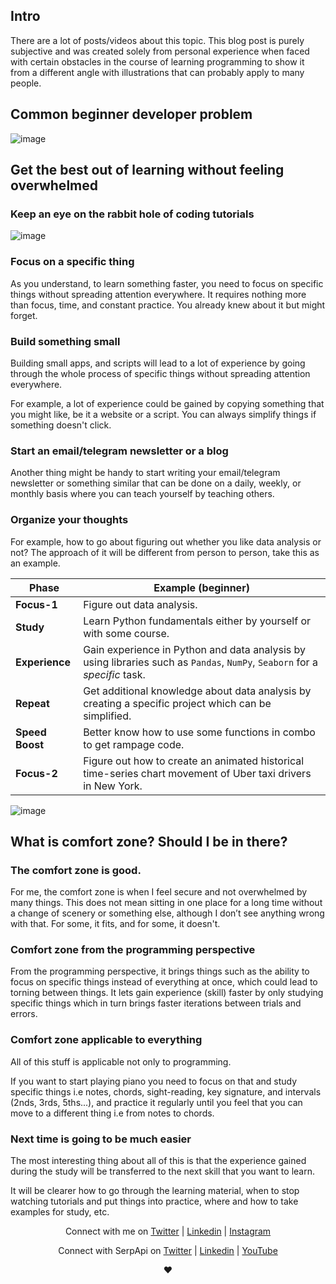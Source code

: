 ## Intro

There are a lot of posts/videos about this topic. 
This blog post is purely subjective and was created solely from personal experience when faced with certain obstacles in the course of learning programming to show it from a different angle with illustrations that can probably apply to many people.

## Common beginner developer problem

![image](https://user-images.githubusercontent.com/78694043/163196111-35e5d4ab-0e75-4645-821a-ee6e28b83e02.png)

## Get the best out of learning without feeling overwhelmed

### Keep an eye on the rabbit hole of coding tutorials

![image](https://user-images.githubusercontent.com/78694043/163386790-612bf42f-616f-4b1b-9c06-1ebdb05d1bd4.png)

### Focus on a specific thing 

As you understand, to learn something faster, you need to focus on specific things without spreading attention everywhere. It requires nothing more than focus, time, and constant practice. You already knew about it but might forget. 

### Build something small

Building small apps, and scripts will lead to a lot of experience by going through the whole process of specific things without spreading attention everywhere. 

For example, a lot of experience could be gained by copying something that you might like, be it a website or a script. You can always simplify things if something doesn't click.

### Start an email/telegram newsletter or a blog

Another thing might be handy to start writing your email/telegram newsletter or something similar that can be done on a daily, weekly, or monthly basis where you can teach yourself by teaching others.

### Organize your thoughts

For example, how to go about figuring out whether you like data analysis or not? The approach of it will be different from person to person, take this as an example. 

|Phase|Example (beginner)|
|-----|-------|
|**Focus-1**|Figure out data analysis.|
|**Study**|Learn Python fundamentals either by yourself or with some course.|
|**Experience**|Gain experience in Python and data analysis by using libraries such as `Pandas`, `NumPy`, `Seaborn` for a _specific_ task.|
|**Repeat**|Get additional knowledge about data analysis by creating a specific project which can be simplified.|
|**Speed Boost**|Better know how to use some functions in combo to get rampage code.|
|**Focus-2**|Figure out how to create an animated historical time-series chart movement of Uber taxi drivers in New York.|

![image](https://user-images.githubusercontent.com/78694043/163387358-b1a2b679-bb93-4744-bfc4-b49a6646f61a.png)

## What is comfort zone? Should I be in there?

### The comfort zone is good. 

For me, the comfort zone is when I feel secure and not overwhelmed by many things. This does not mean sitting in one place for a long time without a change of scenery or something else, although I don’t see anything wrong with that. For some, it fits, and for some, it doesn't.

### Comfort zone from the programming perspective

From the programming perspective, it brings things such as the ability to focus on specific things instead of everything at once, which could lead to torning between things. It lets gain experience (skill) faster by only studying specific things which in turn brings faster iterations between trials and errors. 

### Comfort zone applicable to everything

All of this stuff is applicable not only to programming. 

If you want to start playing piano you need to focus on that and study specific things i.e notes, chords, sight-reading, key signature, and intervals (2nds, 3rds, 5ths...), and practice it regularly until you feel that you can move to a different thing i.e from notes to chords.

### Next time is going to be much easier

The most interesting thing about all of this is that the experience gained during the study will be transferred to the next skill that you want to learn. 

It will be clearer how to go through the learning material, when to stop watching tutorials and put things into practice, where and how to take examples for study, etc.

<p align="center">Connect with me on <a href="https://twitter.com/DimitryZub">Twitter</a> | <a href="https://www.linkedin.com/in/dmitriy-zub/">Linkedin</a> | <a href="https://www.instagram.com/dimitryzub/">Instagram</a></p>

<p align="center">Connect with SerpApi on <a href="https://twitter.com/serp_api">Twitter</a> | <a href="https://www.linkedin.com/company/serpapi/">Linkedin</a> | <a href="https://www.youtube.com/channel/UCUgIHlYBOD3yA3yDIRhg_mg">YouTube</a></p>

<p align="center">❤️</p>